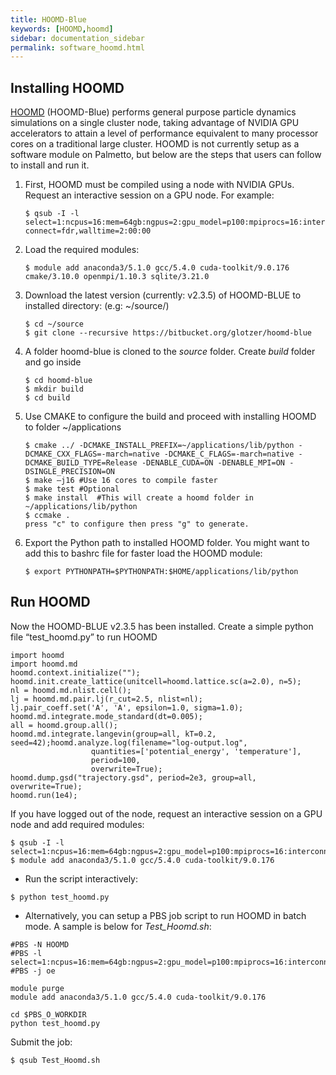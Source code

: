 ```yaml
---
title: HOOMD-Blue
keywords: [HOOMD,hoomd]
sidebar: documentation_sidebar
permalink: software_hoomd.html
---
```



## Installing HOOMD

[HOOMD](http://glotzerlab.engin.umich.edu/hoomd-blue/) (HOOMD-Blue) performs general purpose particle 
dynamics simulations on a single cluster node, 
taking advantage of NVIDIA GPU accelerators to attain a level of performance equivalent to many processor 
cores on a traditional large cluster.  HOOMD is not currently setup as a software module on Palmetto, 
but below are the steps that users can follow to install and run it.

1.	First, HOOMD must be compiled using a node with NVIDIA GPUs. Request an interactive session on a GPU node. For example:

    `$ qsub -I -l select=1:ncpus=16:mem=64gb:ngpus=2:gpu_model=p100:mpiprocs=16:interconnect=fdr,walltime=2:00:00`

2.	Load the required modules:

    `$ module add anaconda3/5.1.0 gcc/5.4.0 cuda-toolkit/9.0.176 cmake/3.10.0 openmpi/1.10.3 sqlite/3.21.0`

3.	Download the latest version (currently: v2.3.5) of HOOMD-BLUE to installed directory: (e.g: ~/source/)

    ```
    $ cd ~/source
    $ git clone --recursive https://bitbucket.org/glotzer/hoomd-blue
    ```

4.	A folder hoomd-blue is cloned to the *source* folder. Create *build* folder and go inside

    ```
    $ cd hoomd-blue
    $ mkdir build
    $ cd build
    ```

5.	Use CMAKE to configure the build and proceed with installing HOOMD to folder ~/applications

    ```
    $ cmake ../ -DCMAKE_INSTALL_PREFIX=~/applications/lib/python -DCMAKE_CXX_FLAGS=-march=native -DCMAKE_C_FLAGS=-march=native -DCMAKE_BUILD_TYPE=Release -DENABLE_CUDA=ON -DENABLE_MPI=ON -DSINGLE_PRECISION=ON
    $ make –j16 #Use 16 cores to compile faster
    $ make test #Optional
    $ make install  #This will create a hoomd folder in ~/applications/lib/python
    $ ccmake .
    press "c" to configure then press "g" to generate.
    ```

6.	Export the Python path to installed HOOMD folder. You might want to add this to bashrc file for faster load the HOOMD module:

    ```
    $ export PYTHONPATH=$PYTHONPATH:$HOME/applications/lib/python
    ```
    
## Run HOOMD
Now the HOOMD-BLUE v2.3.5 has been installed. Create a simple python file “test_hoomd.py” to run HOOMD 

```
import hoomd
import hoomd.md
hoomd.context.initialize("");
hoomd.init.create_lattice(unitcell=hoomd.lattice.sc(a=2.0), n=5);
nl = hoomd.md.nlist.cell();
lj = hoomd.md.pair.lj(r_cut=2.5, nlist=nl);
lj.pair_coeff.set('A', 'A', epsilon=1.0, sigma=1.0);
hoomd.md.integrate.mode_standard(dt=0.005);
all = hoomd.group.all();
hoomd.md.integrate.langevin(group=all, kT=0.2, seed=42);hoomd.analyze.log(filename="log-output.log",
                  quantities=['potential_energy', 'temperature'],
                  period=100,
                  overwrite=True);
hoomd.dump.gsd("trajectory.gsd", period=2e3, group=all, overwrite=True);
hoomd.run(1e4);
```

If you have logged out of the node, request an interactive session on a GPU node and add required modules:

```
$ qsub -I -l select=1:ncpus=16:mem=64gb:ngpus=2:gpu_model=p100:mpiprocs=16:interconnect=fdr,walltime=2:00:00
$ module add anaconda3/5.1.0 gcc/5.4.0 cuda-toolkit/9.0.176
```

* Run the script interactively:

`$ python test_hoomd.py`


* Alternatively, you can setup a PBS job script to run HOOMD in batch mode. A sample is below for *Test_Hoomd.sh*:


```
#PBS -N HOOMD
#PBS -l select=1:ncpus=16:mem=64gb:ngpus=2:gpu_model=p100:mpiprocs=16:interconnect=fdr,walltime=02:00:00
#PBS -j oe

module purge
module add anaconda3/5.1.0 gcc/5.4.0 cuda-toolkit/9.0.176

cd $PBS_O_WORKDIR
python test_hoomd.py
```

Submit the job:

`$ qsub Test_Hoomd.sh`
